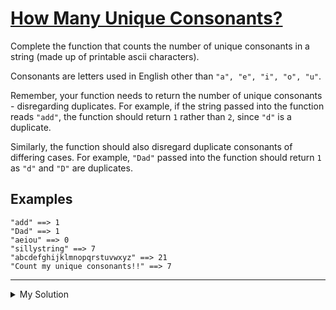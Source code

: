 # [How Many Unique Consonants?](https://www.codewars.com/kata/5a19226646d843de9000007d)

Complete the function that counts the number of unique consonants in a string (made up of printable ascii characters).

Consonants are letters used in English other than `"a", "e", "i", "o", "u"`.

Remember, your function needs to return the number of unique consonants - disregarding duplicates. For example, if the
string passed into the function reads `"add"`, the function should return `1` rather than `2`, since `"d"` is a
duplicate.

Similarly, the function should also disregard duplicate consonants of differing cases. For example, `"Dad"` passed into
the function should return `1` as `"d"` and `"D"` are duplicates.

## Examples

    "add" ==> 1
    "Dad" ==> 1
    "aeiou" ==> 0
    "sillystring" ==> 7
    "abcdefghijklmnopqrstuvwxyz" ==> 21
    "Count my unique consonants!!" ==> 7

---

<details><summary>My Solution</summary>

```js
function countConsonants(str) {
  return new Set(
    str
      .toLowerCase()
      .replace(/[^a-z]/g, '')
      .split('')
      .filter(c => !'aeiou'.includes(c))
  ).size
}
```

</details>
